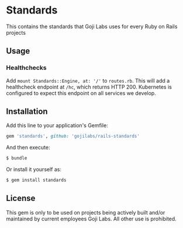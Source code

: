 # Standards
This contains the standards that Goji Labs uses for every Ruby on Rails projects

## Usage

### Healthchecks
Add `mount Standards::Engine, at: '/'` to `routes.rb`. This will add a healthcheck endpoint at `/hc`, which returns HTTP 200. Kubernetes is configured to expect this endpoint on all services we develop.

## Installation
Add this line to your application's Gemfile:

```ruby
gem 'standards', github: 'gojilabs/rails-standards'
```

And then execute:
```bash
$ bundle
```

Or install it yourself as:
```bash
$ gem install standards
```

## License
This gem is only to be used on projects being actively built and/or maintained by current employees Goji Labs. All other use is prohibited.